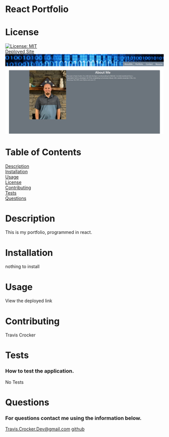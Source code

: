 
# React Portfolio
# License
[![License: MIT](https://img.shields.io/badge/License-MIT-yellow.svg)](https://opensource.org/licenses/MIT)<br>
[Deployed Site](https://tmcrocker89.github.io/ReactPortfolio/)
![The Full Site Image.](src/assets/images/work-thumbs/fullSite.png)
# Table of Contents
[Description](#description)<br>
[Installation](#installation)<br>
[Usage](#usage)<br>
[License](#license)<br>
[Contributing](#contributing)<br>
[Tests](#tests)<br>
[Questions](#questions)<br>
# Description
This is my portfolio, programmed in react.
# Installation
nothing to install
# Usage
View the deployed link
# Contributing
Travis Crocker
# Tests
### How to test the application.
No Tests
# Questions
### For questions contact me using the information below.
Travis.Crocker.Dev@gmail.com [github](https://Github.com/tmcrocker89)
